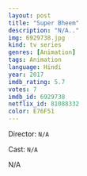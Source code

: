```yaml
---
layout: post
title: "Super Bheem"
description: "N/A.."
img: 6929738.jpg
kind: tv series
genres: [Animation]
tags: Animation 
language: Hindi
year: 2017
imdb_rating: 5.7
votes: 7
imdb_id: 6929738
netflix_id: 81088332
color: E76F51
---
```

Director: `N/A`  

Cast: `N/A` 

N/A